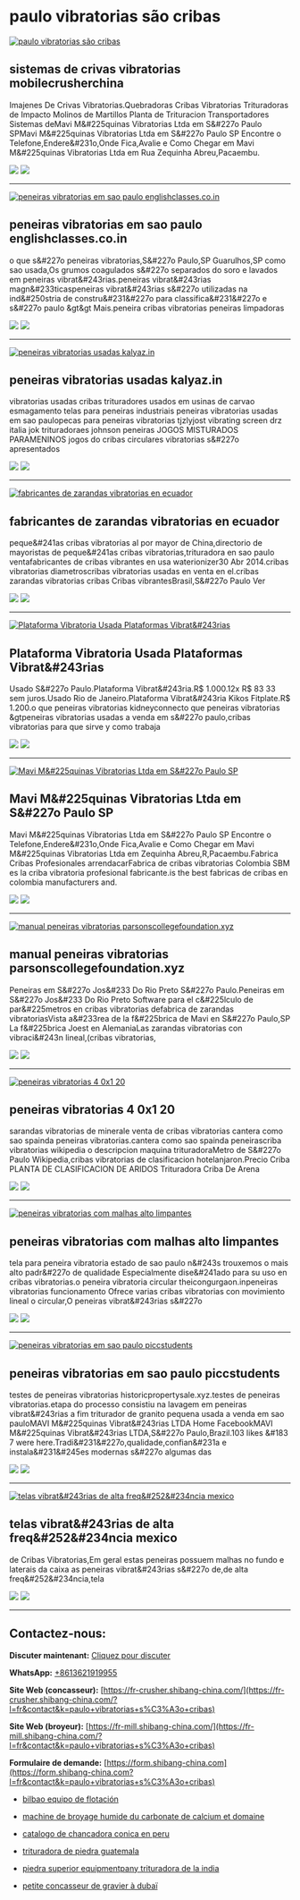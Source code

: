 # paulo vibratorias são cribas

<a href="https://swt.shibang-china.com/?l=fr&img&k=paulo+vibratorias+s%C3%A3o+cribas" target="_blank">![paulo vibratorias são cribas](http://static.shibang-china.com/all-800x300/790.jpg)</a>

## sistemas de crivas vibratorias mobilecrusherchina
Imajenes De Crivas Vibratorias.Quebradoras Cribas Vibratorias Trituradoras de Impacto Molinos de Martillos Planta de Trituracion Transportadores Sistemas deMavi M&#225quinas Vibratorias Ltda em S&#227o Paulo SPMavi M&#225quinas Vibratorias Ltda em S&#227o Paulo SP Encontre o Telefone,Endere&#231o,Onde Fica,Avalie e Como Chegar em Mavi M&#225quinas Vibratorias Ltda em Rua Zequinha Abreu,Pacaembu.


<a href="https://whatsapp.shibangsoft.com/WhatsApp.php" target="_blank" title="WhatsApp">![](http://static.shibang-china.com/icon/whatsapp.png)</a> <a href="https://swt.shibang-china.com/?l=fr&icon&k=paulo+vibratorias+s%C3%A3o+cribas" target="_blank">![](http://static.shibang-china.com/icon/chat-fr.png)</a>

---

<a href="https://swt.shibang-china.com/?l=fr&img&k=paulo+vibratorias+s%C3%A3o+cribas" target="_blank">![peneiras vibratorias em sao paulo englishclasses.co.in](http://static.shibang-china.com/all-800x300/739.jpg)</a>

## peneiras vibratorias em sao paulo englishclasses.co.in
o que s&#227o peneiras vibratorias,S&#227o Paulo,SP Guarulhos,SP como sao usada,Os grumos coagulados s&#227o separados do soro e lavados em peneiras vibrat&#243rias.peneiras vibrat&#243rias magn&#233ticaspeneiras vibrat&#243rias s&#227o utilizadas na ind&#250stria de constru&#231&#227o para classifica&#231&#227o e s&#227o paulo &gt&gt Mais.peneira cribas vibratorias peneiras limpadoras


<a href="https://whatsapp.shibangsoft.com/WhatsApp.php" target="_blank" title="WhatsApp">![](http://static.shibang-china.com/icon/whatsapp.png)</a> <a href="https://swt.shibang-china.com/?l=fr&icon&k=paulo+vibratorias+s%C3%A3o+cribas" target="_blank">![](http://static.shibang-china.com/icon/chat-fr.png)</a>

---

<a href="https://swt.shibang-china.com/?l=fr&img&k=paulo+vibratorias+s%C3%A3o+cribas" target="_blank">![peneiras vibratorias usadas kalyaz.in](http://static.shibang-china.com/all-800x300/393.jpg)</a>

## peneiras vibratorias usadas kalyaz.in
vibratorias usadas cribas trituradores usados em usinas de carvao esmagamento telas para peneiras industriais peneiras vibratorias usadas em sao paulopecas para peneiras vibratorias tjzlyjost vibrating screen drz italia jok trituradoraes johnson peneiras JOGOS MISTURADOS PARAMENINOS jogos do cribas circulares vibratorias s&#227o apresentados


<a href="https://whatsapp.shibangsoft.com/WhatsApp.php" target="_blank" title="WhatsApp">![](http://static.shibang-china.com/icon/whatsapp.png)</a> <a href="https://swt.shibang-china.com/?l=fr&icon&k=paulo+vibratorias+s%C3%A3o+cribas" target="_blank">![](http://static.shibang-china.com/icon/chat-fr.png)</a>

---

<a href="https://swt.shibang-china.com/?l=fr&img&k=paulo+vibratorias+s%C3%A3o+cribas" target="_blank">![fabricantes de zarandas vibratorias en ecuador](http://static.shibang-china.com/all-800x300/954.jpg)</a>

## fabricantes de zarandas vibratorias en ecuador
peque&#241as cribas vibratorias al por mayor de China,directorio de mayoristas de peque&#241as cribas vibratorias,trituradora en sao paulo ventafabricantes de cribas vibrantes en usa waterionizer30 Abr 2014.cribas vibratorias diametroscribas vibratorias usadas en venta en el.cribas zarandas vibratorias cribas Cribas vibrantesBrasil,S&#227o Paulo Ver


<a href="https://whatsapp.shibangsoft.com/WhatsApp.php" target="_blank" title="WhatsApp">![](http://static.shibang-china.com/icon/whatsapp.png)</a> <a href="https://swt.shibang-china.com/?l=fr&icon&k=paulo+vibratorias+s%C3%A3o+cribas" target="_blank">![](http://static.shibang-china.com/icon/chat-fr.png)</a>

---

<a href="https://swt.shibang-china.com/?l=fr&img&k=paulo+vibratorias+s%C3%A3o+cribas" target="_blank">![Plataforma Vibratoria Usada Plataformas Vibrat&#243rias](http://static.shibang-china.com/all-800x300/1044.jpg)</a>

## Plataforma Vibratoria Usada Plataformas Vibrat&#243rias
Usado S&#227o Paulo.Plataforma Vibrat&#243ria.R$ 1.000.12x R$ 83 33 sem juros.Usado Rio de Janeiro.Plataforma Vibrat&#243ria Kikos Fitplate.R$ 1.200.o que peneiras vibratorias kidneyconnecto que peneiras vibratorias &gtpeneiras vibratorias usadas a venda em s&#227o paulo,cribas vibratorias para que sirve y como trabaja


<a href="https://whatsapp.shibangsoft.com/WhatsApp.php" target="_blank" title="WhatsApp">![](http://static.shibang-china.com/icon/whatsapp.png)</a> <a href="https://swt.shibang-china.com/?l=fr&icon&k=paulo+vibratorias+s%C3%A3o+cribas" target="_blank">![](http://static.shibang-china.com/icon/chat-fr.png)</a>

---

<a href="https://swt.shibang-china.com/?l=fr&img&k=paulo+vibratorias+s%C3%A3o+cribas" target="_blank">![Mavi M&#225quinas Vibratorias Ltda em S&#227o Paulo SP](http://static.shibang-china.com/all-800x300/1268.jpg)</a>

## Mavi M&#225quinas Vibratorias Ltda em S&#227o Paulo SP
Mavi M&#225quinas Vibratorias Ltda em S&#227o Paulo SP Encontre o Telefone,Endere&#231o,Onde Fica,Avalie e Como Chegar em Mavi M&#225quinas Vibratorias Ltda em Zequinha Abreu,R,Pacaembu.Fabrica Cribas Profesionales arrendacarFabrica de cribas vibratorias Colombia SBM es la criba vibratoria profesional fabricante.is the best fabricas de cribas en colombia manufacturers and.


<a href="https://whatsapp.shibangsoft.com/WhatsApp.php" target="_blank" title="WhatsApp">![](http://static.shibang-china.com/icon/whatsapp.png)</a> <a href="https://swt.shibang-china.com/?l=fr&icon&k=paulo+vibratorias+s%C3%A3o+cribas" target="_blank">![](http://static.shibang-china.com/icon/chat-fr.png)</a>

---

<a href="https://swt.shibang-china.com/?l=fr&img&k=paulo+vibratorias+s%C3%A3o+cribas" target="_blank">![manual peneiras vibratorias parsonscollegefoundation.xyz](http://static.shibang-china.com/all-800x300/121.jpg)</a>

## manual peneiras vibratorias parsonscollegefoundation.xyz
Peneiras em S&#227o Jos&#233 Do Rio Preto S&#227o Paulo.Peneiras em S&#227o Jos&#233 Do Rio Preto Software para el c&#225lculo de par&#225metros en cribas vibratorias defabrica de zarandas vibratoriasVista a&#233rea de la f&#225brica de Mavi en S&#227o Paulo,SP La f&#225brica Joest en AlemaniaLas zarandas vibratorias con vibraci&#243n lineal,(cribas vibratorias,


<a href="https://whatsapp.shibangsoft.com/WhatsApp.php" target="_blank" title="WhatsApp">![](http://static.shibang-china.com/icon/whatsapp.png)</a> <a href="https://swt.shibang-china.com/?l=fr&icon&k=paulo+vibratorias+s%C3%A3o+cribas" target="_blank">![](http://static.shibang-china.com/icon/chat-fr.png)</a>

---

<a href="https://swt.shibang-china.com/?l=fr&img&k=paulo+vibratorias+s%C3%A3o+cribas" target="_blank">![peneiras vibratorias 4 0x1 20](http://static.shibang-china.com/all-800x300/691.jpg)</a>

## peneiras vibratorias 4 0x1 20
sarandas vibratorias de minerale venta de cribas vibratorias cantera como sao spainda peneiras vibratorias.cantera como sao spainda peneirascriba vibratorias wikipedia o descripcion maquina trituradoraMetro de S&#227o Paulo Wikipedia,cribas vibratorias de clasificacion hotelanjaron.Precio Criba PLANTA DE CLASIFICACION DE ARIDOS Trituradora Criba De Arena


<a href="https://whatsapp.shibangsoft.com/WhatsApp.php" target="_blank" title="WhatsApp">![](http://static.shibang-china.com/icon/whatsapp.png)</a> <a href="https://swt.shibang-china.com/?l=fr&icon&k=paulo+vibratorias+s%C3%A3o+cribas" target="_blank">![](http://static.shibang-china.com/icon/chat-fr.png)</a>

---

<a href="https://swt.shibang-china.com/?l=fr&img&k=paulo+vibratorias+s%C3%A3o+cribas" target="_blank">![peneiras vibratorias com malhas alto limpantes](http://static.shibang-china.com/all-800x300/1364.jpg)</a>

## peneiras vibratorias com malhas alto limpantes
tela para peneira vibratoria estado de sao paulo n&#243s trouxemos o mais alto padr&#227o de qualidade Especialmente dise&#241ado para su uso en cribas vibratorias.o peneira vibratoria circular theicongurgaon.inpeneiras vibratorias funcionamento Ofrece varias cribas vibratorias con movimiento lineal o circular,O peneiras vibrat&#243rias s&#227o


<a href="https://whatsapp.shibangsoft.com/WhatsApp.php" target="_blank" title="WhatsApp">![](http://static.shibang-china.com/icon/whatsapp.png)</a> <a href="https://swt.shibang-china.com/?l=fr&icon&k=paulo+vibratorias+s%C3%A3o+cribas" target="_blank">![](http://static.shibang-china.com/icon/chat-fr.png)</a>

---

<a href="https://swt.shibang-china.com/?l=fr&img&k=paulo+vibratorias+s%C3%A3o+cribas" target="_blank">![peneiras vibratorias em sao paulo piccstudents](http://static.shibang-china.com/all-800x300/272.jpg)</a>

## peneiras vibratorias em sao paulo piccstudents
testes de peneiras vibratorias historicpropertysale.xyz.testes de peneiras vibratorias.etapa do processo consistiu na lavagem em peneiras vibrat&#243rias a fim triturador de granito pequena usada a venda em sao pauloMAVI M&#225quinas Vibrat&#243rias LTDA Home FacebookMAVI M&#225quinas Vibrat&#243rias LTDA,S&#227o Paulo,Brazil.103 likes &#183 7 were here.Tradi&#231&#227o,qualidade,confian&#231a e instala&#231&#245es modernas s&#227o algumas das


<a href="https://whatsapp.shibangsoft.com/WhatsApp.php" target="_blank" title="WhatsApp">![](http://static.shibang-china.com/icon/whatsapp.png)</a> <a href="https://swt.shibang-china.com/?l=fr&icon&k=paulo+vibratorias+s%C3%A3o+cribas" target="_blank">![](http://static.shibang-china.com/icon/chat-fr.png)</a>

---

<a href="https://swt.shibang-china.com/?l=fr&img&k=paulo+vibratorias+s%C3%A3o+cribas" target="_blank">![telas vibrat&#243rias de alta freq&#252&#234ncia mexico](http://static.shibang-china.com/all-800x300/287.jpg)</a>

## telas vibrat&#243rias de alta freq&#252&#234ncia mexico
de Cribas Vibratorias,Em geral estas peneiras possuem malhas no fundo e laterais da caixa as peneiras vibrat&#243rias s&#227o de,de alta freq&#252&#234ncia,tela

<a href="https://whatsapp.shibangsoft.com/WhatsApp.php" target="_blank" title="WhatsApp">![](http://static.shibang-china.com/icon/whatsapp.png)</a> <a href="https://swt.shibang-china.com/?l=fr&icon&k=paulo+vibratorias+s%C3%A3o+cribas" target="_blank">![](http://static.shibang-china.com/icon/chat-fr.png)</a>

---
## Contactez-nous:

**Discuter maintenant:** [Cliquez pour discuter](https://swt.shibang-china.com?l=fr&contact&k=paulo+vibratorias+s%C3%A3o+cribas)

**WhatsApp:**  [+8613621919955](https://whatsapp.shibangsoft.com/WhatsApp.php)

**Site Web (concasseur):** [https://fr-crusher.shibang-china.com/](https://fr-crusher.shibang-china.com/?l=fr&contact&k=paulo+vibratorias+s%C3%A3o+cribas)

**Site Web (broyeur):** [https://fr-mill.shibang-china.com/](https://fr-mill.shibang-china.com/?l=fr&contact&k=paulo+vibratorias+s%C3%A3o+cribas)

**Formulaire de demande:** [https://form.shibang-china.com](https://form.shibang-china.com?l=fr&contact&k=paulo+vibratorias+s%C3%A3o+cribas)

* [bilbao equipo de flotación](../64/bilbao%20equipo%20de%20flotaci%C3%B3n.md)

* [machine de broyage humide du carbonate de calcium et domaine](../62/machine%20de%20broyage%20humide%20du%20carbonate%20de%20calcium%20et%20domaine.md)

* [catalogo de chancadora conica en peru](../62/catalogo%20de%20chancadora%20conica%20en%20peru.md)

* [trituradora de piedra guatemala](../63/trituradora%20de%20piedra%20guatemala.md)

* [piedra superior equipmentpany trituradora de la india](../62/piedra%20superior%20equipmentpany%20trituradora%20de%20la%20india.md)

* [petite concasseur de gravier à dubaï](../65/petite%20concasseur%20de%20gravier%20%C3%A0%20duba%C3%AF.md)